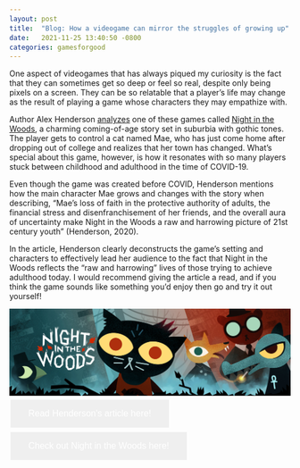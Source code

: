 ```yaml
---
layout: post
title:  "Blog: How a videogame can mirror the struggles of growing up"
date:   2021-11-25 13:40:50 -0800
categories: gamesforgood
---
```

One aspect of videogames that has always piqued my curiosity is the fact that they can sometimes get so deep or feel so real, despite only being pixels on a screen. They can be so relatable that a player’s life may change as the result of playing a game whose characters they may empathize with.

Author Alex Henderson <a href = "https://theconversation.com/night-in-the-woods-the-video-game-that-captures-bittersweet-millennial-life-under-covid-19-145451" target = "_blank"><u>analyzes</u></a> one of these games called <a href = "http://www.nightinthewoods.com" target = "_blank"><u>Night in the Woods</u></a>, a charming coming-of-age story set in suburbia with gothic tones. The player gets to control a cat named Mae, who has just come home after dropping out of college and realizes that her town has changed. What’s special about this game, however, is how it resonates with so many players stuck between childhood and adulthood in the time of COVID-19.

Even though the game was created before COVID, Henderson mentions how the main character Mae grows and changes with the story when describing, “Mae’s loss of faith in the protective authority of adults, the financial stress and disenfranchisement of her friends, and the overall aura of uncertainty make Night in the Woods a raw and harrowing picture of 21st century youth” (Henderson, 2020).

In the article, Henderson clearly deconstructs the game’s setting and characters to effectively lead her audience to the fact that Night in the Woods reflects the “raw and harrowing” lives of those trying to achieve adulthood today. I would recommend giving the article a read, and if you think the game sounds like something you’d enjoy then go and try it out yourself!

<img src="/docs/assets/nitwbanner.jpg" alt="A banner of the game, Night in the Woods"/>

<html>
<head>
<style>
.button {
  border: none;
  color: white;
  padding: 16px 32px;
  text-align: center;
  text-decoration: none;
  display: inline-block;
  font-size: 16px;
  margin: 4px 2px;
  transition-duration: 0.4s;
  cursor: pointer;
}

.button1 {
  background-color: white; 
  color: black; 
  border: 2px solid #008CBA;
}

.button1:hover {
  background-color: #008CBA;
  color: white;
}

.button2 {
  background-color: white; 
  color: black; 
  border: 2px solid #008CBA;
}

.button2:hover {
  background-color: #008CBA;
  color: white;
}

</style>
</head>
<body>


<a href = "https://theconversation.com/night-in-the-woods-the-video-game-that-captures-bittersweet-millennial-life-under-covid-19-145451" target = "_blank">
<button class="button button1">Read Henderson's article here!</button>
</a>

<a href = "http://www.nightinthewoods.com" target = "_blank">
<button class="button button2">Check out Night in the Woods here!</button>
</a>

</body>
</html>